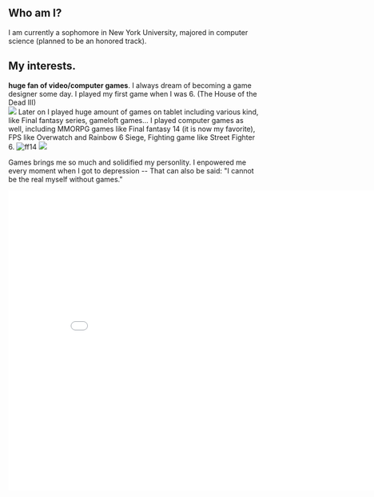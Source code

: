 
## Who am I? 

I am currently a sophomore in New York University, majored in computer science (planned to be an honored track).

## **My interests.** 
**huge fan of video/computer games**. I always dream of becoming a game designer some day. I played my first game when I was 6. (The House of the Dead III)  
![](pic/The_House_of_the_Dead_III_Poster.png)
Later on I played huge amount of games on tablet including various kind, like Final fantasy series, gameloft games... I played computer games as well, including MMORPG games like Final fantasy 14 (it is now my favorite), FPS like Overwatch and Rainbow 6 Siege, Fighting game like Street Fighter 6.
![ff14](pic/1.png)
![](pic/2.png)

Games brings me so much and solidified my personlity. I enpowered me every moment when I got to depression -- That can also be said: "I cannot be the real myself without games." 

<center><embed src="Resume Bob.pdf" width="850" height="600"></center>